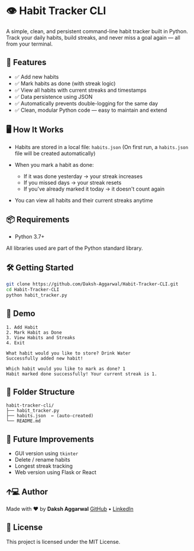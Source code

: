 # 👁 Habit Tracker CLI

A simple, clean, and persistent command-line habit tracker built in Python.
Track your daily habits, build streaks, and never miss a goal again — all from your terminal.


## 🚀 Features

* ✅ Add new habits
* ✅ Mark habits as done (with streak logic)
* ✅ View all habits with current streaks and timestamps
* ✅ Data persistence using JSON
* ✅ Automatically prevents double-logging for the same day
* ✅ Clean, modular Python code — easy to maintain and extend


## 🖥️ How It Works

* Habits are stored in a local file: `habits.json` (On first run, a `habits.json` file will be created automatically)
* When you mark a habit as done:

  * If it was done yesterday → your streak increases
  * If you missed days → your streak resets
  * If you've already marked it today → it doesn't count again
* You can view all habits and their current streaks anytime


## 📦 Requirements

* Python 3.7+

All libraries used are part of the Python standard library.


## 🛠️ Getting Started

```bash
git clone https://github.com/Daksh-Aggarwal/Habit-Tracker-CLI.git
cd Habit-Tracker-CLI
python habit_tracker.py
```


## 📸 Demo

```
1. Add Habit
2. Mark Habit as Done
3. View Habits and Streaks
4. Exit

What habit would you like to store? Drink Water
Successfully added new habit!

Which habit would you like to mark as done? 1
Habit marked done successfully! Your current streak is 1.
```


## 🧩 Folder Structure

```
habit-tracker-cli/
├── habit_tracker.py
├── habits.json  ← (auto-created)
└── README.md
```


## 🧠 Future Improvements

* GUI version using `tkinter`
* Delete / rename habits
* Longest streak tracking
* Web version using Flask or React


## 🡩‍💻 Author

Made with ❤️ by **Daksh Aggarwal**
[GitHub](https://github.com/Daksh-Aggarwal) • [LinkedIn](https://www.linkedin.com/in/dakshaggarwal7)

## 📄 License

This project is licensed under the MIT License.
